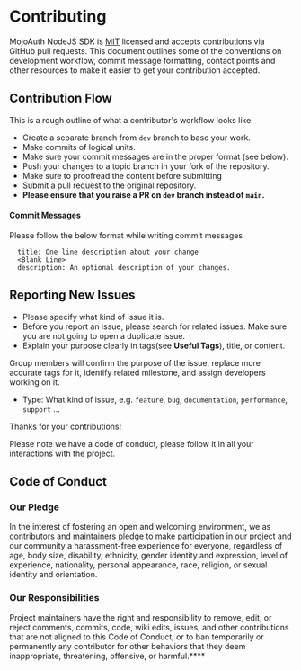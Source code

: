 # Contributing

MojoAuth NodeJS SDK is [MIT](LICENSE) licensed and accepts contributions via GitHub pull requests. This document outlines some of the conventions on development workflow, commit message formatting, contact points and other resources to make it easier to get your contribution accepted.


## Contribution Flow

This is a rough outline of what a contributor's workflow looks like:

- Create a separate branch from `dev` branch to base your work.
- Make commits of logical units.
- Make sure your commit messages are in the proper format (see below).
- Push your changes to a topic branch in your fork of the repository.
- Make sure to proofread the content before submitting
- Submit a pull request to the original repository.
- **Please ensure that you raise a PR on `dev` branch instead of `main`.**

#### Commit Messages

Please follow the below format while writing commit messages

```
  title: One line description about your change
  <Blank Line>
  description: An optional description of your changes.
```
## Reporting New Issues

- Please specify what kind of issue it is.
- Before you report an issue, please search for related issues. Make sure you are not going to open a duplicate issue.
- Explain your purpose clearly in tags(see **Useful Tags**), title, or content.

 Group members will confirm the purpose of the issue, replace more accurate tags for it, identify related milestone, and assign developers working on it.

- Type: What kind of issue, e.g. `feature`, `bug`, `documentation`, `performance`, `support` ...

Thanks for your contributions!

Please note we have a code of conduct, please follow it in all your interactions with the project.

## Code of Conduct

### Our Pledge

In the interest of fostering an open and welcoming environment, we as
contributors and maintainers pledge to make participation in our project and
our community a harassment-free experience for everyone, regardless of age, body
size, disability, ethnicity, gender identity and expression, level of experience,
nationality, personal appearance, race, religion, or sexual identity and
orientation.

### Our Responsibilities

Project maintainers have the right and responsibility to remove, edit, or
reject comments, commits, code, wiki edits, issues, and other contributions
that are not aligned to this Code of Conduct, or to ban temporarily or
permanently any contributor for other behaviors that they deem inappropriate, threatening, offensive, or harmful.****
